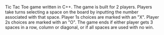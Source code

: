 Tic Tac Toe game written in C++.
The game is built for 2 players.
Players take turns selecting a space on the board by inputting the number associated with that space.
Player 1s choices are marked with an "X".
Player 2s choices are marked with an "O".
The game ends if either player gets 3 spaces in a row, column or diagonal, or if all spaces are used with no win.